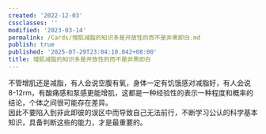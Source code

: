 ```yaml
---
created: '2022-12-03'
cssclasses: ''
modified: '2023-03-14'
permalink: /Cards/增肌减脂的知识多是开放性的而不是非黑即白.md
publish: true
published: '2025-07-29T23:04:10.042+08:00'
title: 增肌减脂的知识多是开放性的而不是非黑即白
---
```

不管增肌还是减脂，有人会说空腹有氧，身体一定有饥饿感对减脂好，有人会说8-12rm，有酸痛感和泵感更能增肌，这都是一种经验性的表示一种程度和概率的结论，个体之间很可能存在差异。  
因此不要陷入到非此即彼的误区中而导致自己无法前行，不断学习公认的科学基本知识，具备判断这些的能力，才是最重要的。